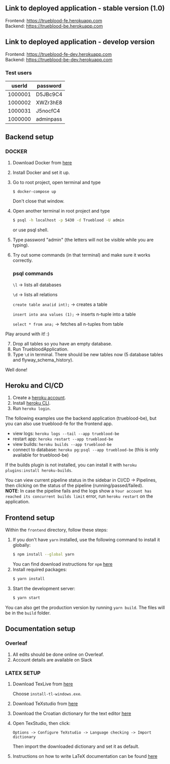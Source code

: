 ## Link to deployed application - stable version (1.0)

Frontend: https://trueblood-fe.herokuapp.com  
Backend:  https://trueblood-be.herokuapp.com

## Link to deployed application - develop version

Frontend: https://trueblood-fe-dev.herokuapp.com  
Backend:  https://trueblood-be-dev.herokuapp.com

### Test users

| userId  | password |
| ---     | ---      |
| 1000001 | D5JBc9C4 |
| 1000002 | XWZr3hE8 |
| 1000031 | J5nocfC4 | - worker
| 1000000 | adminpass | - admin


## Backend setup
### DOCKER

1. Download Docker from [here](https://hub.docker.com/editions/community/docker-ce-desktop-windows/)
2. Install Docker and set it up.
3. Go to root project, open terminal and type
      ```bash 
   $ docker-compose up
     ```
   Don't close that window.
4. Open another terminal in root project and type 
      ```bash 
   $ psql -h localhost -p 5430 -d Trueblood -U admin
     ```
   or use psql shell.
5. Type password "admin" (the letters will not be visible while you are typing).
6. Try out some commands (in that terminal) and make sure it works correctly.
   ### psql commands
      `\l` -> lists all databases
   
      `\d` -> lists all relations
   
      `create table ana(id int);` -> creates a table
   
      `insert into ana values (1);` -> inserts n-tuple into a table
   
      `select * from ana;` -> fetches all n-tuples from table
   
   
Play around with it! :)

7. Drop all tables so you have an empty database.
8. Run TruebloodApplication.
9. Type `\d` in terminal. There should be new tables now (5 database tables and flyway_schema_history).

Well done!

## Heroku and CI/CD

1. Create a [heroku account](https://signup.heroku.com).
1. Install [heroku CLI](https://devcenter.heroku.com/articles/heroku-cli).
2. Run `heroku login`.

The following examples use the backend application (trueblood-be), but you can also use trueblood-fe for the frontend app.

- view logs: `heroku logs --tail --app trueblood-be`
- restart app: `heroku restart --app trueblood-be`
- view builds: `heroku builds --app trueblood-be`
- connect to database: `heroku pg:psql --app trueblood-be` (this is only available for trueblood-be)

If the builds plugin is not installed, you can install it with `heroku plugins:install heroku-builds`.

You can view current pipeline status in the sidebar in CI/CD -> Pipelines, then clicking on the status of the pipeline (running/passed/failed).  
**NOTE**: In case the pipeline fails and the logs show a `Your account has reached its concurrent builds limit` error, run `heroku restart` on the application.

## Frontend setup

Within the `frontend` directory, follow these steps:

1. If you don't have `yarn` installed, use the following command to install it globally:
   ```bash
   $ npm install --global yarn
   ```   
   You can find download instructions for `npm` [here](https://docs.npmjs.com/downloading-and-installing-node-js-and-npm)
2. Install required packages:
   ```bash
   $ yarn install
   ```
3. Start the development server:
   ```bash
   $ yarn start
   ```

You can also get the production version by running `yarn build`. The files will be in the `build` folder.

## Documentation setup

### Overleaf
1. All edits should be done online on Overleaf.
2. Account details are available on Slack

### LATEX SETUP

1. Download TexLive from [here](https://tug.org/texlive/acquire-netinstall.html)

   Choose `install-tl-windows.exe`.

2. Download TeXstudio from [here](https://www.texstudio.org/)
3. Download the Croatian dictionary for the text editor [here](https://extensions.openoffice.org/en/project/croatian-dictionary-and-hyphenation-patterns)
4. Open TexStudio, then click:

   `Options -> Configure TeXstudio -> Language checking -> Import dictionary`

   Then import the downloaded dictionary and set it as default.
5. Instructions on how to write LaTeX documentation can be found [here](https://www.fer.unizg.hr/_download/repository/LaTeX-upute.pdf)


